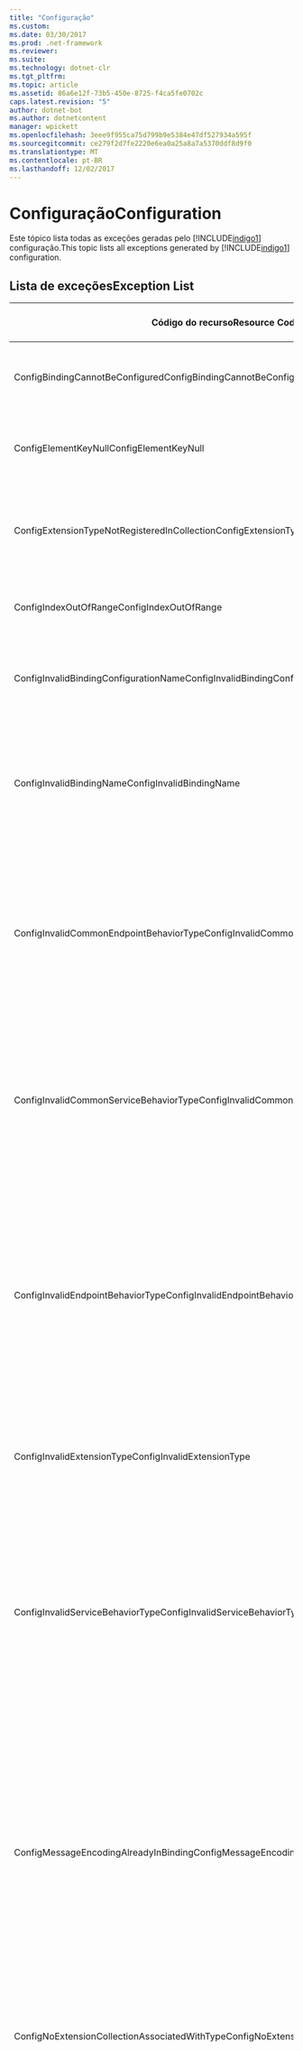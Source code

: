 ```yaml
---
title: "Configuração"
ms.custom: 
ms.date: 03/30/2017
ms.prod: .net-framework
ms.reviewer: 
ms.suite: 
ms.technology: dotnet-clr
ms.tgt_pltfrm: 
ms.topic: article
ms.assetid: 86a6e12f-73b5-450e-8725-f4ca5fe0702c
caps.latest.revision: "5"
author: dotnet-bot
ms.author: dotnetcontent
manager: wpickett
ms.openlocfilehash: 3eee9f955ca75d799b9e5384e47df527934a595f
ms.sourcegitcommit: ce279f2d7fe2220e6ea0a25a8a7a5370ddf8d9f0
ms.translationtype: MT
ms.contentlocale: pt-BR
ms.lasthandoff: 12/02/2017
---
```

# <a name="configuration"></a><span data-ttu-id="38bd6-102">Configuração</span><span class="sxs-lookup"><span data-stu-id="38bd6-102">Configuration</span></span>
<span data-ttu-id="38bd6-103">Este tópico lista todas as exceções geradas pelo [!INCLUDE[indigo1](../../../../../includes/indigo1-md.md)] configuração.</span><span class="sxs-lookup"><span data-stu-id="38bd6-103">This topic lists all exceptions generated by [!INCLUDE[indigo1](../../../../../includes/indigo1-md.md)] configuration.</span></span>  
  
## <a name="exception-list"></a><span data-ttu-id="38bd6-104">Lista de exceções</span><span class="sxs-lookup"><span data-stu-id="38bd6-104">Exception List</span></span>  
  
|<span data-ttu-id="38bd6-105">Código do recurso</span><span class="sxs-lookup"><span data-stu-id="38bd6-105">Resource Code</span></span>|<span data-ttu-id="38bd6-106">Cadeia de caracteres de recurso</span><span class="sxs-lookup"><span data-stu-id="38bd6-106">Resource String</span></span>|  
|-------------------|---------------------|  
|<span data-ttu-id="38bd6-107">ConfigBindingCannotBeConfigured</span><span class="sxs-lookup"><span data-stu-id="38bd6-107">ConfigBindingCannotBeConfigured</span></span>|<span data-ttu-id="38bd6-108">A associação no ponto de extremidade de serviço não pode ser configurada.</span><span class="sxs-lookup"><span data-stu-id="38bd6-108">The binding on the service endpoint cannot be configured.</span></span>|  
|<span data-ttu-id="38bd6-109">ConfigElementKeyNull</span><span class="sxs-lookup"><span data-stu-id="38bd6-109">ConfigElementKeyNull</span></span>|<span data-ttu-id="38bd6-110">A chave de elemento de configuração específica não pode ser nula.</span><span class="sxs-lookup"><span data-stu-id="38bd6-110">The specific configuration element key cannot be null.</span></span>|  
|<span data-ttu-id="38bd6-111">ConfigExtensionTypeNotRegisteredInCollection</span><span class="sxs-lookup"><span data-stu-id="38bd6-111">ConfigExtensionTypeNotRegisteredInCollection</span></span>|<span data-ttu-id="38bd6-112">O tipo de extensão específica não está registrado na coleção de extensões específicas.</span><span class="sxs-lookup"><span data-stu-id="38bd6-112">The specific extension type is not registered in the specific extension collection.</span></span>|  
|<span data-ttu-id="38bd6-113">ConfigIndexOutOfRange</span><span class="sxs-lookup"><span data-stu-id="38bd6-113">ConfigIndexOutOfRange</span></span>|<span data-ttu-id="38bd6-114">O valor para o atributo específico está fora do intervalo.</span><span class="sxs-lookup"><span data-stu-id="38bd6-114">The value for the specific attribute is out of range.</span></span>|  
|<span data-ttu-id="38bd6-115">ConfigInvalidBindingConfigurationName</span><span class="sxs-lookup"><span data-stu-id="38bd6-115">ConfigInvalidBindingConfigurationName</span></span>|<span data-ttu-id="38bd6-116">A configuração específica não tem uma associação com o nome específico.</span><span class="sxs-lookup"><span data-stu-id="38bd6-116">The specific configuration does not have a binding with the specific name.</span></span>|  
|<span data-ttu-id="38bd6-117">ConfigInvalidBindingName</span><span class="sxs-lookup"><span data-stu-id="38bd6-117">ConfigInvalidBindingName</span></span>|<span data-ttu-id="38bd6-118">A configuração específica não tem uma associação com o nome específico.</span><span class="sxs-lookup"><span data-stu-id="38bd6-118">The specific configuration does not have a binding with the specific name.</span></span> <span data-ttu-id="38bd6-119">Este é um valor inválido para a associação.</span><span class="sxs-lookup"><span data-stu-id="38bd6-119">This is an invalid value for the binding.</span></span>|  
|<span data-ttu-id="38bd6-120">ConfigInvalidCommonEndpointBehaviorType</span><span class="sxs-lookup"><span data-stu-id="38bd6-120">ConfigInvalidCommonEndpointBehaviorType</span></span>|<span data-ttu-id="38bd6-121">Não é possível adicionar a extensão de comportamento específico para o comportamento de ponto de extremidade comum porque ela não implementa o tipo específico.</span><span class="sxs-lookup"><span data-stu-id="38bd6-121">Cannot add the specific behavior extension to the common endpoint behavior because it does not implement the specific type.</span></span>|  
|<span data-ttu-id="38bd6-122">ConfigInvalidCommonServiceBehaviorType</span><span class="sxs-lookup"><span data-stu-id="38bd6-122">ConfigInvalidCommonServiceBehaviorType</span></span>|<span data-ttu-id="38bd6-123">Não é possível adicionar a extensão de comportamento específico para o comportamento de serviço comum porque ela não implementa o tipo específico.</span><span class="sxs-lookup"><span data-stu-id="38bd6-123">Cannot add the specific behavior extension to the common service behavior because it does not implement the specific type.</span></span>|  
|<span data-ttu-id="38bd6-124">ConfigInvalidEndpointBehaviorType</span><span class="sxs-lookup"><span data-stu-id="38bd6-124">ConfigInvalidEndpointBehaviorType</span></span>|<span data-ttu-id="38bd6-125">Não é possível adicionar a extensão de comportamento específico para o comportamento de ponto de extremidade específico porque o tipo de comportamento subjacente não implementa a interface IServiceBehavior.</span><span class="sxs-lookup"><span data-stu-id="38bd6-125">Cannot add the specific behavior extension to the specific endpoint behavior because the underlying behavior type does not implement the IServiceBehavior interface.</span></span>|  
|<span data-ttu-id="38bd6-126">ConfigInvalidExtensionType</span><span class="sxs-lookup"><span data-stu-id="38bd6-126">ConfigInvalidExtensionType</span></span>|<span data-ttu-id="38bd6-127">O tipo deve derivar da extensão específica a ser usado na coleção.</span><span class="sxs-lookup"><span data-stu-id="38bd6-127">The specific type must derive from the specific extension to be used in the collection.</span></span>|  
|<span data-ttu-id="38bd6-128">ConfigInvalidServiceBehaviorType</span><span class="sxs-lookup"><span data-stu-id="38bd6-128">ConfigInvalidServiceBehaviorType</span></span>|<span data-ttu-id="38bd6-129">Não é possível adicionar a extensão de comportamento ' ao comportamento de serviço com específico nome porque o tipo de comportamento subjacente não implementa a interface IServiceBehavior.</span><span class="sxs-lookup"><span data-stu-id="38bd6-129">Cannot add the behavior extension 'to the service behavior with the specific name because the underlying behavior type does not implement the IServiceBehavior interface.</span></span>|  
|<span data-ttu-id="38bd6-130">ConfigMessageEncodingAlreadyInBinding</span><span class="sxs-lookup"><span data-stu-id="38bd6-130">ConfigMessageEncodingAlreadyInBinding</span></span>|<span data-ttu-id="38bd6-131">Não é possível adicionar o elemento de codificação de mensagem específica.</span><span class="sxs-lookup"><span data-stu-id="38bd6-131">Cannot add the specific message encoding element.</span></span> <span data-ttu-id="38bd6-132">Já existe outro elemento de codificação de mensagem na associação específica.</span><span class="sxs-lookup"><span data-stu-id="38bd6-132">Another message encoding element already exists in the specific binding.</span></span> <span data-ttu-id="38bd6-133">Pode haver apenas uma mensagem de codificação de elemento para cada associação.</span><span class="sxs-lookup"><span data-stu-id="38bd6-133">There can only be one message encoding element for each binding.</span></span>|  
|<span data-ttu-id="38bd6-134">ConfigNoExtensionCollectionAssociatedWithType</span><span class="sxs-lookup"><span data-stu-id="38bd6-134">ConfigNoExtensionCollectionAssociatedWithType</span></span>|<span data-ttu-id="38bd6-135">Não é possível encontrar a coleção de extensões associada à extensão do tipo específico.</span><span class="sxs-lookup"><span data-stu-id="38bd6-135">Cannot find the extension collection associated with extension of the specific type.</span></span>|  
|<span data-ttu-id="38bd6-136">ConfigSectionNotFound</span><span class="sxs-lookup"><span data-stu-id="38bd6-136">ConfigSectionNotFound</span></span>|<span data-ttu-id="38bd6-137">Não é possível criar a seção de configuração específico.</span><span class="sxs-lookup"><span data-stu-id="38bd6-137">The specific configuration section cannot be created.</span></span> <span data-ttu-id="38bd6-138">O arquivo Machine. config está faltando informações.</span><span class="sxs-lookup"><span data-stu-id="38bd6-138">The Machine.config file is missing information.</span></span> <span data-ttu-id="38bd6-139">Verifique se essa seção de configuração está registrada corretamente e se a ortografia do nome da seção.</span><span class="sxs-lookup"><span data-stu-id="38bd6-139">Verify that this configuration section is properly registered and that you have correctly spelled the section name.</span></span> <span data-ttu-id="38bd6-140">Seções do Windows Communication Foundation, execute ServiceModelReg.exe -i para corrigir esse erro.</span><span class="sxs-lookup"><span data-stu-id="38bd6-140">For Windows Communication Foundation sections, run ServiceModelReg.exe -i to fix this error.</span></span>|  
|<span data-ttu-id="38bd6-141">ConfigTransportAlreadyInBinding</span><span class="sxs-lookup"><span data-stu-id="38bd6-141">ConfigTransportAlreadyInBinding</span></span>|<span data-ttu-id="38bd6-142">Não é possível adicionar o elemento de transporte específico.</span><span class="sxs-lookup"><span data-stu-id="38bd6-142">Cannot add the specific transport element.</span></span> <span data-ttu-id="38bd6-143">Já existe outro elemento de transporte na associação específica.</span><span class="sxs-lookup"><span data-stu-id="38bd6-143">Another transport element already exists in the specific binding.</span></span> <span data-ttu-id="38bd6-144">Pode haver apenas uma mensagem de codificação de elemento para cada associação.</span><span class="sxs-lookup"><span data-stu-id="38bd6-144">There can only be one message encoding element for each binding.</span></span>|
